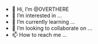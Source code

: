 - 👋 Hi, I’m @0VERTHERE
- 👀 I’m interested in ...
- 🌱 I’m currently learning ...
- 💞️ I’m looking to collaborate on ...
- 📫 How to reach me ...

<!---
0VER✨THERE/0VERTHERE is a  special ✨ repository because its `README.md` (this file) appears on your GitHub profile.
You can click the Preview link to take a look at your changes.
--->

